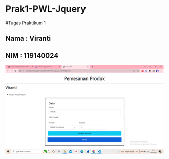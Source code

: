 # Prak1-PWL-Jquery
#Tugas Praktikum 1 

## Nama : Viranti
## NIM  : 119140024

![](Tampilan_Web.png)
